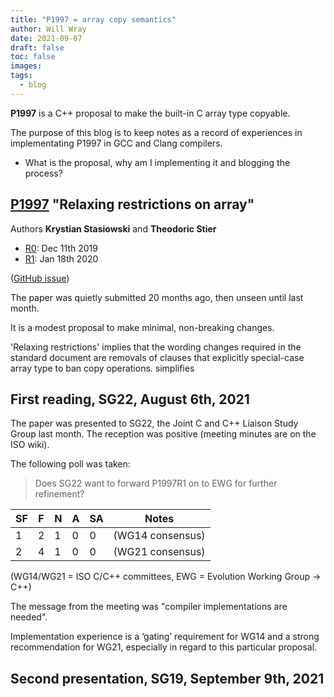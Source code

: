 ```yaml
---
title: "P1997 = array copy semantics"
author: Will Wray
date: 2021-09-07
draft: false
toc: false
images:
tags:
  - blog
---
```



**P1997** is a C++ proposal to make the built-in C array type copyable.

The purpose of this blog is to keep notes as a record of experiences in
implementating P1997 in GCC and Clang compilers.

* What is the proposal, why am I implementing it and blogging the process?

## [P1997](https://wg21.link/p1997) "Relaxing restrictions on array"

Authors **Krystian Stasiowski** and **Theodoric Stier**  
* [R0](
  http://www.open-std.org/jtc1/sc22/wg21/docs/papers/2019/p1997r0.pdf):
 Dec 11th 2019
* [R1](
  http://www.open-std.org/jtc1/sc22/wg21/docs/papers/2020/p1997r1.pdf):
 Jan 18th 2020

([GitHub issue](https://github.com/cplusplus/papers/issues/719))

The paper was quietly submitted 20 months ago, then unseen until last month.

It is a modest proposal to make minimal, non-breaking changes.

'Relaxing restrictions' implies that the wording changes required in the
standard document are removals of clauses that explicitly special-case
array type to ban copy operations. simplifies 

## First reading, SG22, August 6th, 2021

The paper was presented to SG22,
the Joint C and C++ Liaison Study Group last month.
The reception was positive (meeting minutes are on the ISO wiki).

The following poll was taken:
>Does SG22 want to forward P1997R1 on to EWG for further refinement?


| SF | F | N | A | SA | Notes |
|----|---|---|---|----|-------|
|1|2|1|0|0|(WG14 consensus)|
|2|4|1|0|0|(WG21 consensus)|

(WG14/WG21 = ISO C/C++ committees, EWG = Evolution Working Group -> C++)

The message from the meeting was "compiler implementations are needed".

Implementation experience is a ‘gating’ requirement for WG14
and a strong recommendation for WG21,
especially in regard to this particular proposal.

## Second presentation, SG19, September 9th, 2021

